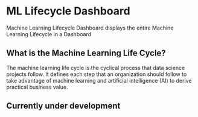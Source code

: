 # ML Lifecycle Dashboard

Machine Learning Lifecycle Dashboard displays the entire Machine Learning Lifecycle in a Dashboard

## What is the Machine Learning Life Cycle?

The machine learning life cycle is the cyclical process that data science projects follow. 
It defines each step that an organization should follow to take advantage of machine learning and artificial intelligence (AI) to derive practical business value.


## Currently under development 
